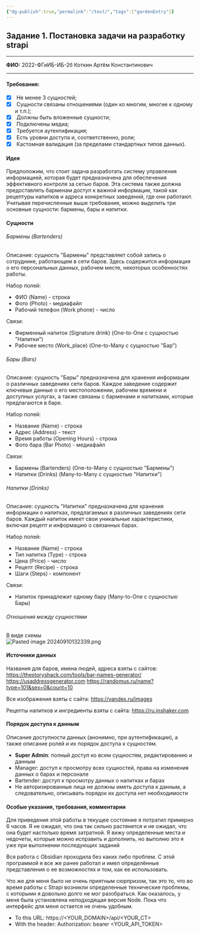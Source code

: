 ```yaml
---
{"dg-publish":true,"permalink":"/test/","tags":["gardenEntry"]}
---
```


## Задание 1. Постановка задачи на разработку strapi

---

**ФИО:** 2022-ФГиИБ-ИБ-2б Коткин Артём Константинович

---

#### Требования:

- [x]  Не менее 3 сущностей;
- [x]  Сущности связаны отношениями (один ко многим, многие к одному и т.п.);
- [x]  Должны быть вложенные сущности;
- [x]  Подключены медиа;
- [x]  Требуется аутентификация;
- [x]  Есть уровни доступа и, соответственно, роли;
- [x]  Кастомная валидация (за пределами стандартных типов данных).

#### Идея

Предположим, что стоит задача разработать систему управления информацией, которая будет предназначена для обеспечения эффективного контроля за сетью баров. Эта система также должна предоставлять барменам доступ к важной информации, такой как рецептуры напитков и адреса конкретных заведений, где они работают. Учитывая перечисленные выше требования, можно выделить три основные сущности: бармены, бары и напитки.

#### Сущности

###### Бармены (Bartenders)
Описание: сущность "Бармены" представляет собой запись о сотруднике, работающем в сети баров. Здесь содержится информация о его персональных данных, рабочем месте, некоторых особенностях работы.

Набор полей:
- ФИО (Name) - строка
- Фото (Photo) - медиафайл
- Рабочий телефон (Work phone) - число

Связи:
- Фирменный напиток (Signature drink) (One-to-One с сущностью "Напитки")
- Рабочее место (Work_place) (One-to-Many с сущностью "Бар")


###### Бары (Bars)
Описание: сущность "Бары" предназначена для хранения информации о различных заведениях сети баров. Каждое заведение содержит ключевые данные о его местоположении, рабочем времени и доступных услугах, а также связаны с барменами и напитками, которые предлагаются в баре.

Набор полей:
- Название (Name) - строка
- Адрес (Address) - текст
- Время работы (Opening Hours) - строка
- Фото бара (Bar Photo) - медиафайл
	
Связи:
- Бармены (Bartenders) (One-to-Many с сущностью "Бармены")
- Напитки (Drinks) (Many-to-Many с сущностью "Напитки")


###### Напитки (Drinks)
Описание: сущность "Напитки" предназначена для хранения информации о напитках, предлагаемых в различных заведениях сети баров. Каждый напиток имеет свои уникальные характеристики, включая рецепт и информацию о связанных барах.

Набор полей:
- Название (Name) - строка
- Тип напитка (Type) - строка
- Цена (Price) - число
- Рецепт (Recipe) - строка
- Шаги (Steps) - компонент

Связи:
- Напиток принадлежит одному бару (Many-to-One с сущностью Бары)


###### Отношения между сущностями

В виде схемы  
![Pasted image 20240910132339.png](/img/user/Pasted%20image%2020240910132339.png)

#### Источники данных
Названия для баров, имена людей, адреса взяты с сайтов:
https://thestoryshack.com/tools/bar-names-generator/
https://usaddressgenerator.com
https://randomus.ru/name?type=101&sex=0&count=10

Все изображения взяты с сайта: https://yandex.ru/images

Рецепты напитков и ингредиенты взяты с сайта: https://ru.inshaker.com



#### Порядок доступа к данным

Описание доступности данных (анонимно, при аутентификации), а также описание ролей и их порядок доступа к сущностям.

- **Super Admin**: полный доступ ко всем сущностям, редактированию и данным
- Manager: доступ к просмотру всех сущностей, права на изменения данных о барах и персонале
- Bartender: доступ к просмотру данных о напитках и барах
- Не авторизированные лица не должны иметь доступа к данным, а следовательно, описывать порядок их доступа нет необходимости


#### Особые указания, требования, комментарии
Для приведения этой работы в текущее состояние я потратил примерно 6 часов. Я не ожидал, что она так сильно растянется и не ожидал, что она будет настолько время затратной. Я вижу определенные места и недочеты, которые можно исправить и дополнить, но выполню это я уже при выполнении последующих заданий

Вся работа с Obsidian проходила без каких либо проблем. С этой программой я все же ранее работал и имел определённые представления о ее возможностях и том, как ее использовать.

Что же для меня было не очень приятным сюрпризом, так это то, что во время работы с  Strapi возникли определенные технические проблемы, с которыми я довольно долго не мог разобраться. Как оказалось, у меня была установлена неподходящая версия Node. Пока что интерфейс для меня остается не очень удобным.




- To this URL: https://<YOUR_DOMAIN>/api/<YOUR_CT>
- With the header: Authorization: bearer <YOUR_API_TOKEN>


